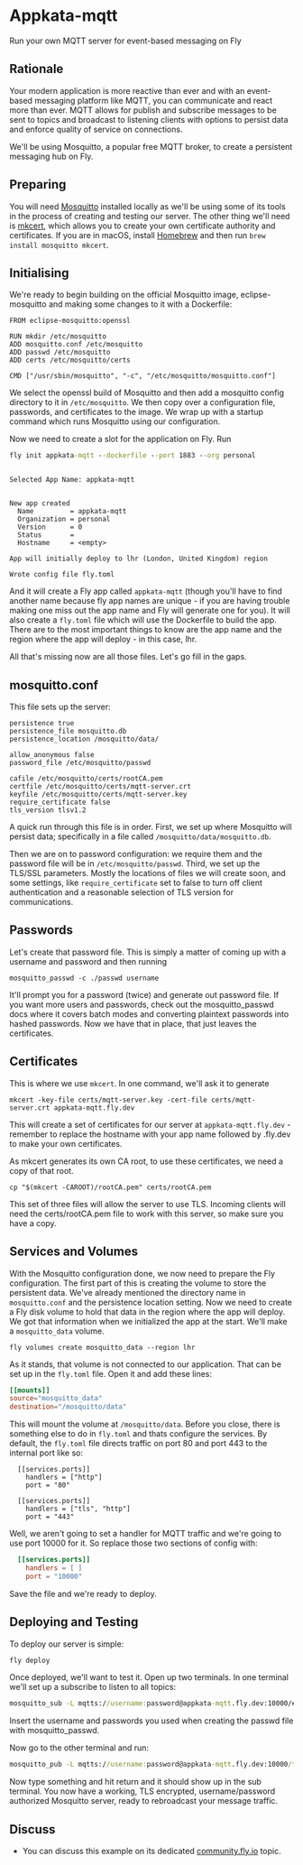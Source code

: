 # Appkata-mqtt

Run your own MQTT server for event-based messaging on Fly

<!---- cut here --->

## Rationale

Your modern application is more reactive than ever and with an event-based messaging platform like MQTT, you can communicate  and react more than ever. MQTT allows for publish and subscribe messages to be sent to topics and broadcast to listening clients with options to persist data and enforce quality of service on connections. 

We'll be using Mosquitto, a popular free MQTT broker, to create a persistent messaging hub on Fly.

## Preparing

You will need [Mosquitto](https://github.com/eclipse/mosquitto) installed locally as we'll be using some of its tools in the process of creating and testing our server. The other thing we'll need is [mkcert](https://github.com/FiloSottile/mkcert), which allows you to create your own certificate authority and certificates. If you are in macOS, install [Homebrew](https://brew.sh/) and then run `brew install mosquitto mkcert`. 

## Initialising

We're ready to begin building on the official Mosquitto image, eclipse-mosquitto and making some changes to it with a Dockerfile:

```
FROM eclipse-mosquitto:openssl

RUN mkdir /etc/mosquitto
ADD mosquitto.conf /etc/mosquitto
ADD passwd /etc/mosquitto
ADD certs /etc/mosquitto/certs

CMD ["/usr/sbin/mosquitto", "-c", "/etc/mosquitto/mosquitto.conf"]
```

We select the openssl build of Mosquitto and then add a mosquitto config directory to it in `/etc/mosquitto`. We then copy over a configuration file, passwords, and certificates to the image. We wrap up with a startup command which runs Mosquitto using our configuration.

Now we need to create a slot for the application on Fly. Run

```cmd
fly init appkata-mqtt --dockerfile --port 1883 --org personal
```
```out

Selected App Name: appkata-mqtt


New app created
  Name         = appkata-mqtt
  Organization = personal       
  Version      = 0              
  Status       =                
  Hostname     = <empty>        

App will initially deploy to lhr (London, United Kingdom) region

Wrote config file fly.toml
```

And it will create a Fly app called `appkata-mqtt` (though you'll have to find another name because fly app names are unique - if you are having trouble making one miss out the app name and Fly will generate one for you). It will also create a `fly.toml` file which will use the Dockerfile to build the app. There are to the most important things to know are the app name and the region where the app will deploy - in this case, lhr.

All that's missing now are all those files. Let's go fill in the gaps.

## mosquitto.conf

This file sets up the server:

```
persistence true
persistence_file mosquitto.db
persistence_location /mosquitto/data/

allow_anonymous false
password_file /etc/mosquitto/passwd

cafile /etc/mosquitto/certs/rootCA.pem
certfile /etc/mosquitto/certs/mqtt-server.crt
keyfile /etc/mosquitto/certs/mqtt-server.key
require_certificate false
tls_version tlsv1.2
```

A quick run through this file is in order. First, we set up where Mosquitto will persist data; specifically in a file called `/mosquitto/data/mosquitto.db`. 

Then we are on to password configuration: we require them and the password file will be in `/etc/mosquitto/passwd`. Third, we set up the TLS/SSL parameters. Mostly the locations of files we will create soon, and some settings, like `require_certificate` set to false to turn off client authentication and a reasonable selection of TLS version for communications.

## Passwords 

Let's create that password file. This is simply a matter of coming up with a username and password and then running

```
mosquitto_passwd -c ./passwd username
```

It'll prompt you for a password (twice) and generate out password file. If you want more users and passwords, check out the mosquitto_passwd docs where it covers batch modes and converting plaintext passwords into hashed passwords. Now we have that in place, that just leaves the certificates.

## Certificates

This is where we use `mkcert`. In one command, we'll ask it to generate 

```
mkcert -key-file certs/mqtt-server.key -cert-file certs/mqtt-server.crt appkata-mqtt.fly.dev
```

This will create a set of certificates for our server at `appkata-mqtt.fly.dev` - remember to replace the hostname with your app name followed by .fly.dev to make your own certificates.

As mkcert generates its own CA root, to use these certificates, we need a copy of that root.

```
cp "$(mkcert -CAROOT)/rootCA.pem" certs/rootCA.pem
```

This set of three files will allow the server to use TLS. Incoming clients will need the certs/rootCA.pem file to work with this server, so make sure you have a copy.

## Services and Volumes

With the Mosquitto configuration done, we now need to prepare the Fly configuration. The first part of this is creating the volume to store the persistent data. We've already mentioned the directory name in `mosquitto.conf` and the persistence location setting. Now we need to create a Fly disk volume to hold that data in the region where the app will deploy. We got that information when we initialized the app at the start. We'll make a `mosquitto_data` volume.

```
fly volumes create mosquitto_data --region lhr
```

As it stands, that volume is not connected to our application. That can be set up in the `fly.toml` file. Open it and add these lines:

```toml
[[mounts]]
source="mosquitto_data"
destination="/mosquitto/data"
```

This will mount the volume at `/mosquitto/data`. Before you close, there is something else to do in `fly.toml` and thats configure the services. By default, the `fly.toml` file directs traffic on port 80 and port 443 to the internal port like so:

```
  [[services.ports]]
    handlers = ["http"]
    port = "80"

  [[services.ports]]
    handlers = ["tls", "http"]
    port = "443"
```

Well, we aren't going to set a handler for MQTT traffic and we're going to use port 10000 for it. So replace those two sections of config with:

```toml
  [[services.ports]]
    handlers = [ ]
    port = "10000"
```

Save the file and we're ready to deploy.

## Deploying and Testing

To deploy our server is simple:

```cmd
fly deploy
```

Once deployed, we'll want to test it. Open up two terminals. In one terminal we'll set up a subscribe to listen to all topics:

```cmd
mosquitto_sub -L mqtts://username:password@appkata-mqtt.fly.dev:10000/# --cafile certs/rootCA.pem
```

Insert the username and passwords you used when creating the passwd file with mosquitto_passwd. 

Now go to the other terminal and run:

```cmd
mosquitto_pub -L mqtts://username:password@appkata-mqtt.fly.dev:10000/tests --cafile certs/rootCA.pem  -l
```

Now type something and hit return and it should show up in the sub terminal. You now have a working, TLS encrypted, username/password authorized Mosquitto server, ready to rebroadcast your message traffic.

## Discuss

* You can discuss this example on its dedicated [community.fly.io]() topic.






